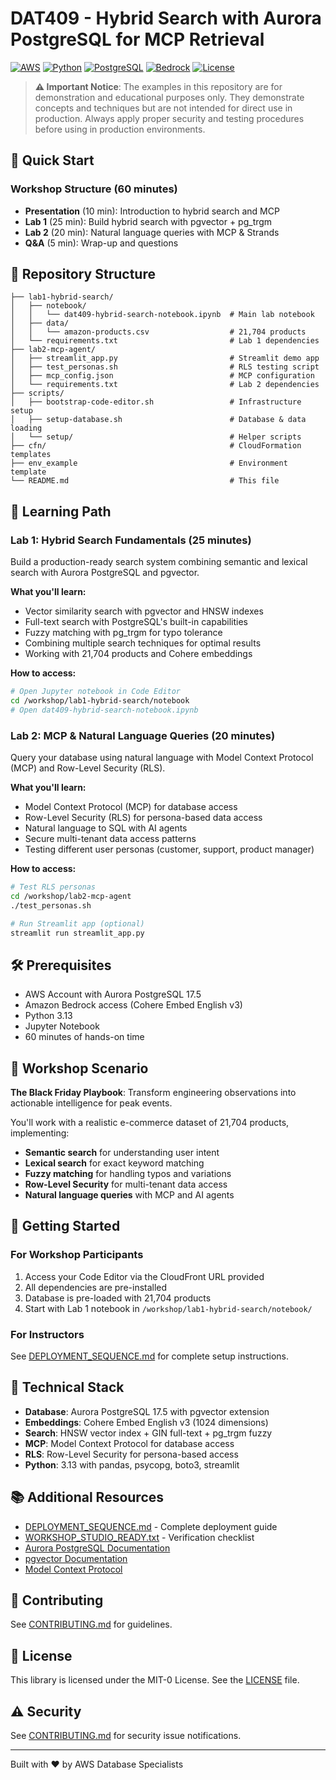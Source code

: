 # DAT409 - Hybrid Search with Aurora PostgreSQL for MCP Retrieval

[![AWS](https://img.shields.io/badge/AWS-Aurora_PostgreSQL-FF9900?style=for-the-badge&logo=amazon-aws&logoColor=white)](https://aws.amazon.com/rds/aurora/)
[![Python](https://img.shields.io/badge/Python-3.13-3776AB?style=for-the-badge&logo=python&logoColor=white)](https://www.python.org/)
[![PostgreSQL](https://img.shields.io/badge/PostgreSQL-17.5-316192?style=for-the-badge&logo=postgresql&logoColor=white)](https://www.postgresql.org/)
[![Bedrock](https://img.shields.io/badge/Amazon_Bedrock-Cohere-FF9900?style=for-the-badge&logo=amazon-aws&logoColor=white)](https://aws.amazon.com/bedrock/)
[![License](https://img.shields.io/badge/License-MIT--0-green?style=for-the-badge)](LICENSE)

> **⚠️ Important Notice**: The examples in this repository are for demonstration and educational purposes only. They demonstrate concepts and techniques but are not intended for direct use in production. Always apply proper security and testing procedures before using in production environments.

## 🚀 Quick Start

### Workshop Structure (60 minutes)
- **Presentation** (10 min): Introduction to hybrid search and MCP
- **Lab 1** (25 min): Build hybrid search with pgvector + pg_trgm
- **Lab 2** (20 min): Natural language queries with MCP & Strands
- **Q&A** (5 min): Wrap-up and questions

## 📁 Repository Structure

```
├── lab1-hybrid-search/
│   ├── notebook/
│   │   └── dat409-hybrid-search-notebook.ipynb  # Main lab notebook
│   ├── data/
│   │   └── amazon-products.csv                  # 21,704 products
│   └── requirements.txt                         # Lab 1 dependencies
├── lab2-mcp-agent/
│   ├── streamlit_app.py                         # Streamlit demo app
│   ├── test_personas.sh                         # RLS testing script
│   ├── mcp_config.json                          # MCP configuration
│   └── requirements.txt                         # Lab 2 dependencies
├── scripts/
│   ├── bootstrap-code-editor.sh                 # Infrastructure setup
│   ├── setup-database.sh                        # Database & data loading
│   └── setup/                                   # Helper scripts
├── cfn/                                         # CloudFormation templates
├── env_example                                  # Environment template
└── README.md                                    # This file
```

## 🎯 Learning Path

### Lab 1: Hybrid Search Fundamentals (25 minutes)
Build a production-ready search system combining semantic and lexical search with Aurora PostgreSQL and pgvector.

**What you'll learn:**
- Vector similarity search with pgvector and HNSW indexes
- Full-text search with PostgreSQL's built-in capabilities
- Fuzzy matching with pg_trgm for typo tolerance
- Combining multiple search techniques for optimal results
- Working with 21,704 products and Cohere embeddings

**How to access:**
```bash
# Open Jupyter notebook in Code Editor
cd /workshop/lab1-hybrid-search/notebook
# Open dat409-hybrid-search-notebook.ipynb
```

### Lab 2: MCP & Natural Language Queries (20 minutes)
Query your database using natural language with Model Context Protocol (MCP) and Row-Level Security (RLS).

**What you'll learn:**
- Model Context Protocol (MCP) for database access
- Row-Level Security (RLS) for persona-based data access
- Natural language to SQL with AI agents
- Secure multi-tenant data access patterns
- Testing different user personas (customer, support, product manager)

**How to access:**
```bash
# Test RLS personas
cd /workshop/lab2-mcp-agent
./test_personas.sh

# Run Streamlit app (optional)
streamlit run streamlit_app.py
```

## 🛠️ Prerequisites
- AWS Account with Aurora PostgreSQL 17.5
- Amazon Bedrock access (Cohere Embed English v3)
- Python 3.13
- Jupyter Notebook
- 60 minutes of hands-on time

## 📝 Workshop Scenario
**The Black Friday Playbook**: Transform engineering observations into actionable intelligence for peak events.

You'll work with a realistic e-commerce dataset of 21,704 products, implementing:
- **Semantic search** for understanding user intent
- **Lexical search** for exact keyword matching
- **Fuzzy matching** for handling typos and variations
- **Row-Level Security** for multi-tenant data access
- **Natural language queries** with MCP and AI agents

## 🚦 Getting Started

### For Workshop Participants
1. Access your Code Editor via the CloudFront URL provided
2. All dependencies are pre-installed
3. Database is pre-loaded with 21,704 products
4. Start with Lab 1 notebook in `/workshop/lab1-hybrid-search/notebook/`

### For Instructors
See [DEPLOYMENT_SEQUENCE.md](DEPLOYMENT_SEQUENCE.md) for complete setup instructions.

## 🔧 Technical Stack
- **Database**: Aurora PostgreSQL 17.5 with pgvector extension
- **Embeddings**: Cohere Embed English v3 (1024 dimensions)
- **Search**: HNSW vector index + GIN full-text + pg_trgm fuzzy
- **MCP**: Model Context Protocol for database access
- **RLS**: Row-Level Security for persona-based access
- **Python**: 3.13 with pandas, psycopg, boto3, streamlit

## 📚 Additional Resources
- [DEPLOYMENT_SEQUENCE.md](DEPLOYMENT_SEQUENCE.md) - Complete deployment guide
- [WORKSHOP_STUDIO_READY.txt](WORKSHOP_STUDIO_READY.txt) - Verification checklist
- [Aurora PostgreSQL Documentation](https://docs.aws.amazon.com/AmazonRDS/latest/AuroraUserGuide/)
- [pgvector Documentation](https://github.com/pgvector/pgvector)
- [Model Context Protocol](https://modelcontextprotocol.io/)

## 🤝 Contributing
See [CONTRIBUTING.md](CONTRIBUTING.md) for guidelines.

## 📄 License
This library is licensed under the MIT-0 License. See the [LICENSE](LICENSE) file.

## ⚠️ Security
See [CONTRIBUTING.md](CONTRIBUTING.md#security-issue-notifications) for security issue notifications.

---

Built with ❤️ by AWS Database Specialists

